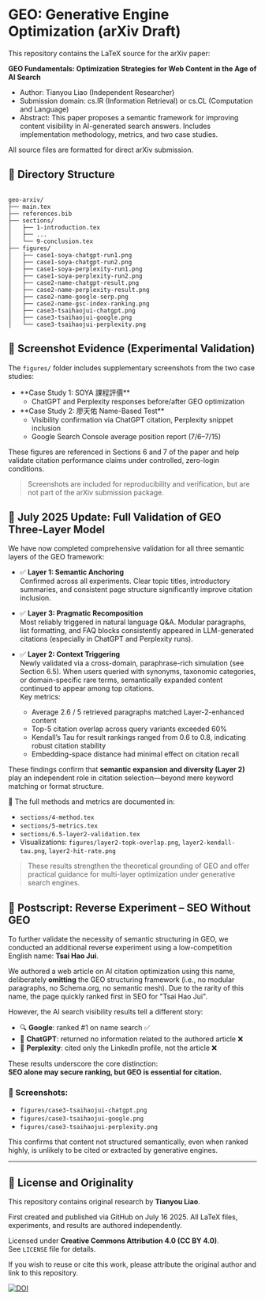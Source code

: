 # GEO: Generative Engine Optimization (arXiv Draft)

This repository contains the LaTeX source for the arXiv paper:

**GEO Fundamentals: Optimization Strategies for Web Content in the Age of AI Search**

- Author: Tianyou Liao (Independent Researcher)
- Submission domain: cs.IR (Information Retrieval) or cs.CL (Computation and Language)
- Abstract: This paper proposes a semantic framework for improving content visibility in AI-generated search answers. Includes implementation methodology, metrics, and two case studies.

All source files are formatted for direct arXiv submission.

## 📁 Directory Structure

```

geo-arxiv/
├── main.tex
├── references.bib
├── sections/
│   ├── 1-introduction.tex
│   ├── ...
│   └── 9-conclusion.tex
├── figures/
│   ├── case1-soya-chatgpt-run1.png
│   ├── case1-soya-chatgpt-run2.png
│   ├── case1-soya-perplexity-run1.png
│   ├── case1-soya-perplexity-run2.png
│   ├── case2-name-chatgpt-result.png
│   ├── case2-name-perplexity-result.png
│   ├── case2-name-google-serp.png
│   ├── case2-name-gsc-index-ranking.png
│   ├── case3-tsaihaojui-chatgpt.png
│   ├── case3-tsaihaojui-google.png
│   └── case3-tsaihaojui-perplexity.png

```

## 📸 Screenshot Evidence (Experimental Validation)

The `figures/` folder includes supplementary screenshots from the two case studies:

- \*\*Case Study 1: SOYA 課程評價\*\*
  - ChatGPT and Perplexity responses before/after GEO optimization
- \*\*Case Study 2: 廖天佑 Name-Based Test\*\*
  - Visibility confirmation via ChatGPT citation, Perplexity snippet inclusion
  - Google Search Console average position report (7/6–7/15)

These figures are referenced in Sections 6 and 7 of the paper and help validate citation performance claims under controlled, zero-login conditions.

> Screenshots are included for reproducibility and verification, but are not part of the arXiv submission package.

## 🧪 July 2025 Update: Full Validation of GEO Three-Layer Model

We have now completed comprehensive validation for all three semantic layers of the GEO framework:

- ✅ **Layer 1: Semantic Anchoring**  
  Confirmed across all experiments. Clear topic titles, introductory summaries, and consistent page structure significantly improve citation inclusion.

- ✅ **Layer 3: Pragmatic Recomposition**  
  Most reliably triggered in natural language Q&A. Modular paragraphs, list formatting, and FAQ blocks consistently appeared in LLM-generated citations (especially in ChatGPT and Perplexity runs).

- ✅ **Layer 2: Context Triggering**  
  Newly validated via a cross-domain, paraphrase-rich simulation (see Section 6.5). When users queried with synonyms, taxonomic categories, or domain-specific rare terms, semantically expanded content continued to appear among top citations.  
  Key metrics:
  - Average 2.6 / 5 retrieved paragraphs matched Layer-2-enhanced content  
  - Top-5 citation overlap across query variants exceeded 60%  
  - Kendall’s Tau for result rankings ranged from 0.6 to 0.8, indicating robust citation stability  
  - Embedding-space distance had minimal effect on citation recall

These findings confirm that **semantic expansion and diversity (Layer 2)** play an independent role in citation selection—beyond mere keyword matching or format structure.

🧠 The full methods and metrics are documented in:
- `sections/4-method.tex`  
- `sections/5-metrics.tex`  
- `sections/6.5-layer2-validation.tex`  
- Visualizations: `figures/layer2-topk-overlap.png`, `layer2-kendall-tau.png`, `layer2-hit-rate.png`

> These results strengthen the theoretical grounding of GEO and offer practical guidance for multi-layer optimization under generative search engines.


## 🔁 Postscript: Reverse Experiment – SEO Without GEO

To further validate the necessity of semantic structuring in GEO, we conducted an additional reverse experiment using a low-competition English name: **Tsai Hao Jui**.

We authored a web article on AI citation optimization using this name, deliberately **omitting** the GEO structuring framework (i.e., no modular paragraphs, no Schema.org, no semantic mesh). Due to the rarity of this name, the page quickly ranked first in SEO for "Tsai Hao Jui".

However, the AI search visibility results tell a different story:

- 🔍 **Google**: ranked #1 on name search ✅
- 🤖 **ChatGPT**: returned no information related to the authored article ❌
- 📘 **Perplexity**: cited only the LinkedIn profile, not the article ❌

These results underscore the core distinction:  
**SEO alone may secure ranking, but GEO is essential for citation.**

### 📎 Screenshots:

- `figures/case3-tsaihaojui-chatgpt.png`
- `figures/case3-tsaihaojui-google.png`
- `figures/case3-tsaihaojui-perplexity.png`

This confirms that content not structured semantically, even when ranked highly, is unlikely to be cited or extracted by generative engines.


---
## 📜 License and Originality

This repository contains original research by **Tianyou Liao**.

First created and published via GitHub on July 16 2025. All LaTeX files, experiments, and results are authored independently.

Licensed under **Creative Commons Attribution 4.0 (CC BY 4.0)**.  
See `LICENSE` file for details.

If you wish to reuse or cite this work, please attribute the original author and link to this repository.

[![DOI](https://zenodo.org/badge/DOI/10.5281/zenodo.16080281.svg)](https://doi.org/10.5281/zenodo.16080281)
